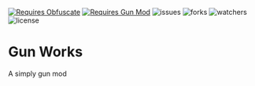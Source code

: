 [![Requires Obfuscate](https://cutt.ly/9k4WOXZ)]([https://www.curseforge.com/minecraft/mc-mods/obfuscate](https://github.com/MrCrayfish/Obfuscate))
[![Requires Gun Mod](https://cutt.ly/Gk4WHPI)]([https://www.curseforge.com/minecraft/mc-mods/mr-pineapples-toy-guns](https://github.com/MrCrayfish/MrCrayfishGunMod))
![issues](https://img.shields.io/github/issues/Nova-Committee/GunWorks?style=for-the-badge) 
![forks](https://img.shields.io/github/forks/Nova-Committee/GunWorks?style=for-the-badge)
![watchers](https://img.shields.io/github/watchers/Nova-Committee/GunWorks?style=for-the-badge)
![license](https://img.shields.io/github/license/Nova-Committee/GunWorks?style=for-the-badge)
# Gun Works
A simply gun mod
